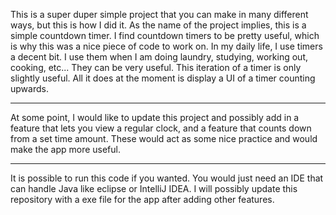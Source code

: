 This is a super duper simple project that you can make in many different ways, but this is how I did it. As the name of the project implies, this is a simple countdown timer. I find countdown timers to be pretty useful, which is why this was a nice piece of code to work on. In my daily life, I use timers a decent bit. I use them when I am doing laundry, studying, working out, cooking, etc... They can be very useful. This iteration of a timer is only slightly useful. All it does at the moment is display a UI of a timer counting upwards.

--------------------------------------------------------------------------------------------------------------------------------------------

At some point, I would like to update this project and possibly add in a feature that lets you view a regular clock, and a feature that counts down from a set time amount. These would act as some nice practice and would make the app more useful.

--------------------------------------------------------------------------------------------------------------------------------------------

It is possible to run this code if you wanted. You would just need an IDE that can handle Java like eclipse or IntelliJ IDEA. I will possibly update this repository with a exe file for the app after adding other features.

